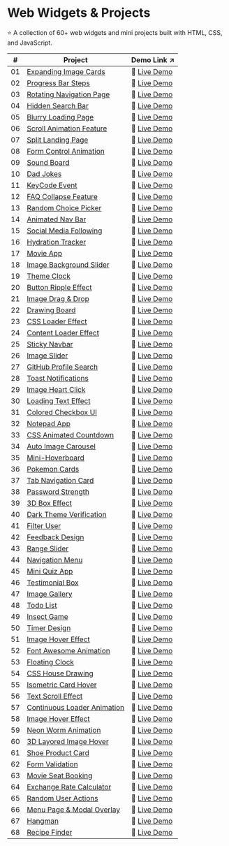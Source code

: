 # Web Widgets & Projects
:star: A collection of 60+ web widgets and mini projects built with HTML, CSS, and JavaScript.

| # | Project | Demo Link :arrow_upper_right: |
|---|---------|-----------|
| 01 | [Expanding Image Cards](01-expanding-image-cards) | :link: [Live Demo](https://codepen.io/sidneyshafer/full/qBwqVWp) |
| 02 | [Progress Bar Steps](02-progress-bar-steps) | :link: [Live Demo](https://codepen.io/sidneyshafer/full/oNOYoNd) |
| 03 | [Rotating Navigation Page](03-rotating-navigation) | :link: [Live Demo](https://codepen.io/sidneyshafer/full/poBNdWR) |
| 04 | [Hidden Search Bar](04-hidden-search-bar) | :link: [Live Demo](https://codepen.io/sidneyshafer/full/GRLNOMb) |
| 05 | [Blurry Loading Page](05-blurry-loading-page) | :link: [Live Demo](https://codepen.io/sidneyshafer/full/ExJNbbE) |
| 06 | [Scroll Animation Feature](06-scroll-animation-feature) | :link: [Live Demo](https://codepen.io/sidneyshafer/full/bGJBYaE) |
| 07 | [Split Landing Page](07-split-landing-page) | :link: [Live Demo](https://codepen.io/sidneyshafer/full/rNbWYpY) |
| 08 | [Form Control Animation](08-form-control-animation) | :link: [Live Demo](https://codepen.io/sidneyshafer/full/vYMyWpM) |
| 09 | [Sound Board](09-sound-board) | :link: [Live Demo](https://codepen.io/sidneyshafer/full/bGJBYLE) |
| 10 | [Dad Jokes](10-dad-jokes) | :link: [Live Demo](https://codepen.io/sidneyshafer/full/NWmbwMr) |
| 11 | [KeyCode Event](11-keycode-event) | :link: [Live Demo](https://codepen.io/sidneyshafer/full/xxeRPJa) |
| 12 | [FAQ Collapse Feature](12-faq-collapse) | :link: [Live Demo](https://codepen.io/sidneyshafer/full/vYMyWzq) |
| 13 | [Random Choice Picker](13-random-choice-picker) | :link: [Live Demo](https://codepen.io/sidneyshafer/full/YzMpEgm) |
| 14 | [Animated Nav Bar](14-animated-nav) | :link: [Live Demo](https://codepen.io/sidneyshafer/full/JjVbZoG) |
| 15 | [Social Media Following](15-social-media-following) | :link: [Live Demo](https://codepen.io/sidneyshafer/full/dyLOjWg) |
| 16 | [Hydration Tracker](16-hydration-tracker) | :link: [Live Demo](https://codepen.io/sidneyshafer/full/JjVbBOZ) |
| 17 | [Movie App](17-movie-app) | :link: [Live Demo](https://codepen.io/sidneyshafer/full/zYXoLjR) |
| 18 | [Image Background Slider](18-image-background-slider) | :link: [Live Demo](https://codepen.io/sidneyshafer/full/rNbWZWq) |
| 19 | [Theme Clock](19-theme-clock) | :link: [Live Demo](https://codepen.io/sidneyshafer/full/qBwqMRz) |
| 20 | [Button Ripple Effect](20-button-ripple-effect) | :link: [Live Demo](https://codepen.io/sidneyshafer/full/oNOYPQb) |
| 21 | [Image Drag & Drop](21-image-drag-and-drop) | :link: [Live Demo](https://codepen.io/sidneyshafer/full/zYXoMEP) |
| 22 | [Drawing Board](22-drawing-board) | :link: [Live Demo](https://codepen.io/sidneyshafer/full/XWQNyvY) |
| 23 | [CSS Loader Effect](23-css-loader-effect) | :link: [Live Demo](https://codepen.io/sidneyshafer/full/RwOoEgr) |
| 24 | [Content Loader Effect](24-content-loader) | :link: [Live Demo](https://codepen.io/sidneyshafer/full/wvZoRZy) |
| 25 | [Sticky Navbar](25-sticky-navbar) | :link: [Live Demo](https://codepen.io/sidneyshafer/full/mdgOvbw) |
| 26 | [Image Slider](26-image-slider) | :link: [Live Demo](https://codepen.io/sidneyshafer/full/dyLOaYO) |
| 27 | [GitHub Profile Search](27-github-profile-search) | :link: [Live Demo](https://codepen.io/sidneyshafer/full/qBwRbOg) |
| 28 | [Toast Notifications](28-toast-notification) | :link: [Live Demo](https://codepen.io/sidneyshafer/full/oNOBxJe) |
| 29 | [Image Heart Click](29-image-heart-click) | :link: [Live Demo](https://codepen.io/sidneyshafer/full/qBwRNZp) |
| 30 | [Loading Text Effect](30-loading-text-effect) | :link: [Live Demo](https://codepen.io/sidneyshafer/full/zYXNBZz) |
| 31 | [Colored Checkbox UI](31-colored-checkboxes) | :link: [Live Demo](https://codepen.io/sidneyshafer/full/LYvxbqL) |
| 32 | [Notepad App](32-notepad-app) | :link: [Live Demo](https://codepen.io/sidneyshafer/full/wvZggVG) |
| 33 | [CSS Animated Countdown](33-css-animated-countdown) | :link: [Live Demo](https://codepen.io/sidneyshafer/full/PogWpPP) |
| 34 | [Auto Image Carousel](34-auto-image-carousel) | :link: [Live Demo](https://codepen.io/sidneyshafer/full/YzMNZVz) |
| 35 | [Mini-Hoverboard](35-mini-hoverboard) | :link: [Live Demo](https://codepen.io/sidneyshafer/full/oNOBZpv) |
| 36 | [Pokemon Cards](36-pokemon-cards) | :link: [Live Demo](https://codepen.io/sidneyshafer/full/vYMgxwX) |
| 37 | [Tab Navigation Card](37-tab-navigation-card) | :link: [Live Demo](https://codepen.io/sidneyshafer/full/bGJgWgK) |
| 38 | [Password Strength](38-password-strength) | :link: [Live Demo](https://codepen.io/sidneyshafer/full/WNWRjKP) |
| 39 | [3D Box Effect](39-3d-box-effect) | :link: [Live Demo](https://codepen.io/sidneyshafer/full/rNbjmox) |
| 40 | [Dark Theme Verification](40-dark-theme-varification) | :link: [Live Demo](https://codepen.io/sidneyshafer/full/xxegjRQ) |
| 41 | [Filter User](41-filter-user) | :link: [Live Demo](https://codepen.io/sidneyshafer/full/YzMNOGm) |
| 42 | [Feedback Design](42-feedback-design) | :link: [Live Demo](https://codepen.io/sidneyshafer/details/qBwRMVw) |
| 43 | [Range Slider](43-range-slider) | :link: [Live Demo](https://codepen.io/sidneyshafer/full/VwNPEwa) |
| 44 | [Navigation Menu](44-navigation-menu) | :link: [Live Demo](https://codepen.io/sidneyshafer/full/bGJgmoj) |
| 45 | [Mini Quiz App](45-mini-quiz-app) | :link: [Live Demo](https://codepen.io/sidneyshafer/full/QWPdZoP) |
| 46 | [Testimonial Box](46-testimonial-box) | :link: [Live Demo](https://codepen.io/sidneyshafer/full/gOygQdJ) |
| 47 | [Image Gallery](47-image-gallery) | :link: [Live Demo](https://codepen.io/sidneyshafer/full/rNbjoOJ) |
| 48 | [Todo List](48-todo-list) | :link: [Live Demo](https://codepen.io/sidneyshafer/full/KKYabMq) |
| 49 | [Insect Game](49-insect-game) | :link: [Live Demo](https://codepen.io/sidneyshafer/full/poBRqap) |
| 50 | [Timer Design](50-timer-design) | :link: [Live Demo](https://codepen.io/sidneyshafer/full/qBwRLYG) |
| 51 | [Image Hover Effect](51-image-hover-effect) | :link: [Live Demo](https://codepen.io/sidneyshafer/full/QWPdYaJ) |
| 52 | [Font Awesome Animation](52-font-awesome-animation) | :link: [Live Demo](https://codepen.io/sidneyshafer/full/yLrgZxd) |
| 53 | [Floating Clock](53-floating-clock) | :link: [Live Demo](https://codepen.io/sidneyshafer/full/eYogxXN) |
| 54 | [CSS House Drawing](54-css-house-drawing) | :link: [Live Demo](https://codepen.io/sidneyshafer/full/XWQpGbK) |
| 55 | [Isometric Card Hover](55-isometric-card-hover) | :link: [Live Demo](https://codepen.io/sidneyshafer/full/abxprQN) |
| 56 | [Text Scroll Effect](56-text-scroll-effect) | :link: [Live Demo](https://codepen.io/sidneyshafer/full/WNWRBPP) |
| 57 | [Continuous Loader Animation](57-continuous-loader) | :link: [Live Demo](https://codepen.io/sidneyshafer/full/QWPdRRP) |
| 58 | [Image Hover Effect](58-image-hover-effect) | :link: [Live Demo](https://codepen.io/sidneyshafer/full/gOygNYj) |
| 59 | [Neon Worm Animation](59-neon-worm-animation) | :link: [Live Demo](https://codepen.io/sidneyshafer/full/wvZgLaN) |
| 60 | [3D Layored Image Hover](60-3d-layored-image-hover) | :link: [Live Demo](https://codepen.io/sidneyshafer/full/mdgRZPj) |
| 61 | [Shoe Product Card](61-shoe-product-card) | :link: [Live Demo](https://codepen.io/sidneyshafer/full/dyLNBOd) |
| 62 | [Form Validation](62-form-validation) | :link: [Live Demo](https://codepen.io/sidneyshafer/full/abxLxPJ) |
| 63 | [Movie Seat Booking](63-movie-seat-booking) | :link: [Live Demo](https://codepen.io/sidneyshafer/full/poBdgPB) |
| 64 | [Exchange Rate Calculator](64-exchange-rate) | :link: [Live Demo](https://codepen.io/sidneyshafer/full/eYoeVmZ) |
| 65 | [Random User Actions](65-random-user-actions) | :link: [Live Demo](https://codepen.io/sidneyshafer/full/YzMYYeN) |
| 66 | [Menu Page & Modal Overlay](66-menu-modal-landing-page) | :link: [Live Demo](https://codepen.io/sidneyshafer/full/zYXpaJw) |
| 67 | [Hangman](67-hangman) | :link: [Live Demo](https://codepen.io/sidneyshafer/full/wvZyErq) |
| 68 | [Recipe Finder](68-recipe-finder) | :link: [Live Demo](https://codepen.io/sidneyshafer/full/WNWJoJa) |